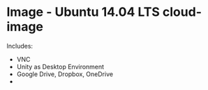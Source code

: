 # Image - Ubuntu 14.04 LTS cloud-image

Includes:

- VNC
- Unity as Desktop Environment
- Google Drive, Dropbox, OneDrive
- 

